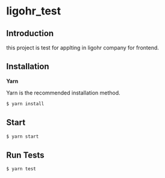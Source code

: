 # ligohr_test

## Introduction

this project is test for applting in ligohr company for frontend.

## Installation

__Yarn__

Yarn is the recommended installation method.

```sh
$ yarn install
```

## Start

```sh
$ yarn start
```

## Run Tests

```sh
$ yarn test
```
